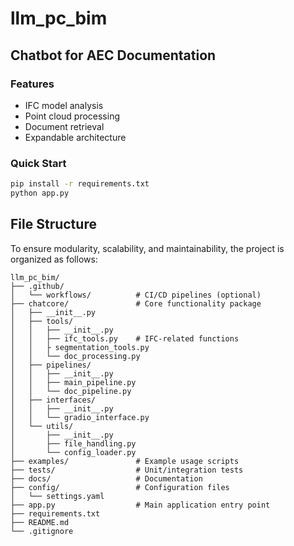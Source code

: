 # llm_pc_bim

## Chatbot for AEC Documentation

### Features
- IFC model analysis
- Point cloud processing
- Document retrieval
- Expandable architecture

### Quick Start
```bash
pip install -r requirements.txt
python app.py
  ```

## **File Structure**

To ensure modularity, scalability, and maintainability, the project is organized as follows:
```
llm_pc_bim/
├── .github/
│   └── workflows/          # CI/CD pipelines (optional)
├── chatcore/               # Core functionality package
│   ├── __init__.py
│   ├── tools/
│   │   ├── __init__.py
│   │   ├── ifc_tools.py    # IFC-related functions
│   │   ├ segmentation_tools.py
│   │   └── doc_processing.py
│   ├── pipelines/
│   │   ├── __init__.py
│   │   ├── main_pipeline.py
│   │   └── doc_pipeline.py
│   ├── interfaces/
│   │   ├── __init__.py
│   │   └── gradio_interface.py
│   └── utils/
│       ├── __init__.py
│       ├── file_handling.py
│       └── config_loader.py
├── examples/               # Example usage scripts
├── tests/                  # Unit/integration tests
├── docs/                   # Documentation
├── config/                 # Configuration files
│   └── settings.yaml
├── app.py                  # Main application entry point
├── requirements.txt
├── README.md
└── .gitignore
  ```
